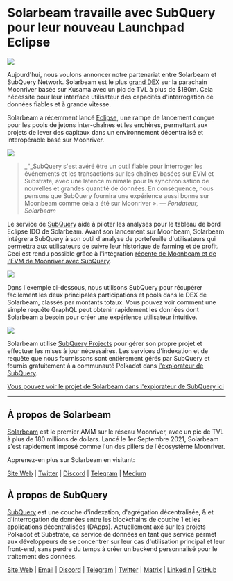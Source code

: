 # Solarbeam travaille avec SubQuery pour leur nouveau Launchpad Eclipse

![](https://miro.medium.com/max/1400/1*ZG9NqT9GIXax5SBpNn5ipg.png)

Aujourd'hui, nous voulons annoncer notre partenariat entre Solarbeam et SubQuery Network. Solarbeam est le plus [grand DEX](https://defillama.com/chain/Moonriver) sur la parachain Moonriver basée sur Kusama avec un pic de TVL à plus de $180m. Cela nécessite pour leur interface utilisateur des capacités d'interrogation de données fiables et à grande vitesse.

Solarbeam a récemment lancé [Eclipse](https://app.solarbeam.io/eclipse), une rampe de lancement conçue pour les pools de jetons inter-chaînes et les enchères, permettant aux projets de lever des capitaux dans un environnement décentralisé et interopérable basé sur Moonriver.

![](https://miro.medium.com/max/1400/1*IbRN8EnymWvqvh0sx_PNKw.png)

> _"_SubQuery s'est avéré être un outil fiable pour interroger les événements et les transactions sur les chaînes basées sur EVM et Substrate, avec une latence minimale pour la synchronisation de nouvelles et grandes quantité de données. En conséquence, nous pensons que SubQuery fournira une expérience aussi bonne sur Moonbeam comme cela a été sur Moonriver ». _— Fondateur, Solarbeam_

Le service de [SubQuery](https://subquery.network/) aide à piloter les analyses pour le tableau de bord Eclipse IDO de Solarbeam. Avant son lancement sur Moonbeam, Solarbeam intégrera SubQuery à son outil d'analyse de portefeuille d'utilisateurs qui permettra aux utilisateurs de suivre leur historique de farming et de profit. Ceci est rendu possible grâce à l'intégration [récente de Moonbeam et de l'EVM de Moonriver avec SubQuery](https://subquery.medium.com/subquery-adds-ethereum-virtual-machine-evm-functionality-in-integration-with-moonbeam-and-ddbcdf0fd8ff).

![](https://miro.medium.com/max/1400/1*6_iO6tLt4RxxMvs8u-F_Bg.png)

Dans l'exemple ci-dessous, nous utilisons SubQuery pour récupérer facilement les deux principales participations et pools dans le DEX de Solarbeam, classés par montants totaux. Vous pouvez voir comment une simple requête GraphQL peut obtenir rapidement les données dont Solarbeam a besoin pour créer une expérience utilisateur intuitive.

![](https://miro.medium.com/max/1400/1*5iCwSaU96UtDMFA1MruRlA.png)

Solarbeam utilise [SubQuery Projects](https://project.subquery.network/) pour gérer son propre projet et effectuer les mises à jour nécessaires. Les services d'indexation et de requête que nous fournissons sont entièrement gérés par SubQuery et fournis gratuitement à a communauté Polkadot dans [l'explorateur de SubQuery](https://explorer.subquery.network/).

[Vous pouvez voir le projet de Solarbeam dans l'explorateur de SubQuery ici](https://explorer.subquery.network/subquery/csntest/eclipse)

---

## À propos de Solarbeam

[Solarbeam](https://solarbeam.io/) est le premier AMM sur le réseau Moonriver, avec un pic de TVL à plus de 180 millions de dollars. Lancé le 1er Septembre 2021, Solarbeam s'est rapidement imposé comme l'un des piliers de l'écosystème Moonriver.

Apprenez-en plus sur Solarbeam en visitant:

[Site Web](https://solarbeam.io/exchange/swap) | [Twitter](https://twitter.com/solarbeamio) | [Discord](http://discord.gg/rK4AjZXuwf) | [Telegram](http://t.me/solarbeamio) | [Medium](https://solarbeam.medium.com/)

## À propos de SubQuery

[SubQuery](https://subquery.network/) est une couche d'indexation, d'agrégation décentralisée, & et d'interrogation de données entre les blockchains de couche 1 et les applications décentralisées (DApps). Actuellement axé sur les projets Polkadot et Substrate, ce service de données en tant que service permet aux développeurs de se concentrer sur leur cas d'utilisation principal et leur front-end, sans perdre du temps à créer un backend personnalisé pour le traitement des données.

[Site Web](https://subquery.network/) | [Email](mailto:hello@subquery.network) | [Discord](https://discord.com/invite/78zg8aBSMG) | [Telegram](https://t.me/subquerynetwork) | [Twitter](https://twitter.com/subquerynetwork) | [Matrix](https://matrix.to/#/#subquery:matrix.org) | [LinkedIn](https://www.linkedin.com/company/subquery) | [GitHub](https://github.com/subquery)
